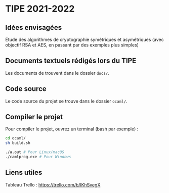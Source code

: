 # TIPE 2021-2022

## Idées envisagées

Etude des algorithmes de cryptographie symétriques et asymétriques (avec objectif RSA et AES, en passant par des exemples plus simples)

## Documents textuels rédigés lors du TIPE

Les documents de trouvent dans le dossier `docs/`.

## Code source

Le code source du projet se trouve dans le dossier `ocaml/`.

## Compiler le projet

Pour compiler le projet, ouvrez un terminal (bash par exemple) :

```bash
cd ocaml/
sh build.sh

./a.out # Pour Linux/macOS
./camlprog.exe # Pour Windows
```

## Liens utiles

Tableau Trello : https://trello.com/b/lKhSvegX
